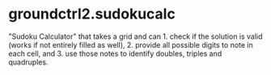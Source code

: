 # groundctrl2.sudokucalc
"Sudoku Calculator" that takes a grid and can 1. check if the solution is valid (works if not entirely filled as well), 2. provide all possible digits to note in each cell, and 3. use those notes to identify doubles, triples and quadruples. 
